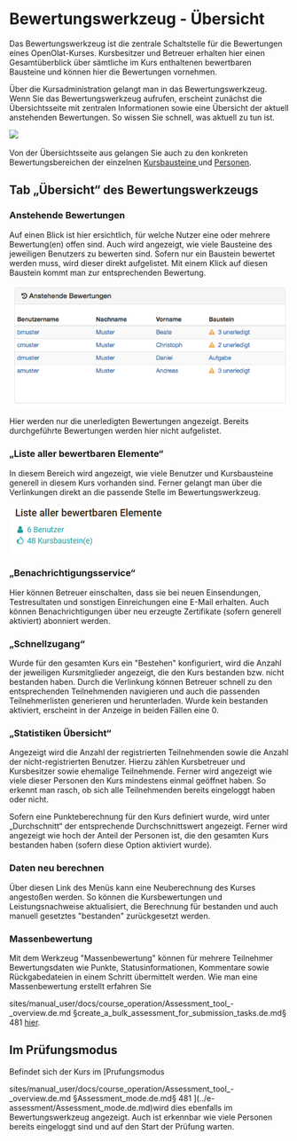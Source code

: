 # Bewertungswerkzeug - Übersicht

Das Bewertungswerkzeug ist die zentrale Schaltstelle für die Bewertungen eines
OpenOlat-Kurses. Kursbesitzer und Betreuer erhalten hier einen Gesamtüberblick
über sämtliche im Kurs enthaltenen bewertbaren Bausteine und können hier die
Bewertungen vornehmen.

Über die Kursadministration gelangt man in das Bewertungswerkzeug. Wenn Sie
das Bewertungswerkzeug aufrufen, erscheint zunächst die Übersichtsseite mit
zentralen Informationen sowie eine Übersicht der aktuell anstehenden
Bewertungen. So wissen Sie schnell, was aktuell zu tun ist.

![](assets/bewertungswerkzeug_übersicht.png)

Von der Übersichtsseite aus gelangen Sie auch zu den konkreten
Bewertungsbereichen der einzelnen [Kursbausteine
](Assessment_of_course_modules.de.md)und
[Personen](Assessment_of_learners.de.md).

## Tab „Übersicht“ des Bewertungswerkzeugs

### Anstehende Bewertungen

Auf einen Blick ist hier ersichtlich, für welche Nutzer eine oder mehrere
Bewertung(en) offen sind. Auch wird angezeigt, wie viele Bausteine des
jeweiligen Benutzers zu bewerten sind. Sofern nur ein Baustein bewertet werden
muss, wird dieser direkt aufgelistet. Mit einem Klick auf diesen Baustein
kommt man zur entsprechenden Bewertung.

![](assets/eass_anstehende_bewertungen_DE.png)

Hier werden nur die unerledigten Bewertungen angezeigt. Bereits durchgeführte
Bewertungen werden hier nicht aufgelistet.

### „Liste aller bewertbaren Elemente“

In diesem Bereich wird angezeigt, wie viele Benutzer und Kursbausteine
generell in diesem Kurs vorhanden sind. Ferner gelangt man über die
Verlinkungen direkt an die passende Stelle im Bewertungswerkzeug.

![](assets/Bewertungswerkzeug_Liste16.png)

### „Benachrichtigungsservice“

Hier können Betreuer einschalten, dass sie bei neuen Einsendungen,
Testresultaten und sonstigen Einreichungen eine E-Mail erhalten. Auch können
Benachrichtigungen über neu erzeugte Zertifikate (sofern generell aktiviert)
abonniert werden.

### „Schnellzugang“

Wurde für den gesamten Kurs ein "Bestehen" konfiguriert, wird die Anzahl der
jeweiligen Kursmitglieder angezeigt, die den Kurs bestanden bzw. nicht
bestanden haben. Durch die Verlinkung können Betreuer schnell zu den
entsprechenden Teilnehmenden navigieren und auch die passenden
Teilnehmerlisten generieren und herunterladen. Wurde kein bestanden aktiviert,
erscheint in der Anzeige in beiden Fällen eine 0.

### „Statistiken Übersicht“

Angezeigt wird die Anzahl der registrierten Teilnehmenden sowie die Anzahl der
nicht-registrierten Benutzer. Hierzu zählen Kursbetreuer und Kursbesitzer
sowie ehemalige Teilnehmende. Ferner wird angezeigt wie viele dieser Personen
den Kurs mindestens einmal geöffnet haben. So erkennt man rasch, ob sich alle
Teilnehmenden bereits eingeloggt haben oder nicht.

Sofern eine Punkteberechnung für den Kurs definiert wurde, wird unter
„Durchschnitt“ der entsprechende Durchschnittswert angezeigt. Ferner wird
angezeigt wie hoch der Anteil der Personen ist, die den gesamten Kurs
bestanden haben (sofern diese Option aktiviert wurde).

### Daten neu berechnen

Über diesen Link des Menüs kann eine Neuberechnung des Kurses angestoßen
werden. So können die Kursbewertungen und Leistungsnachweise aktualisiert, die
Berechnung für bestanden und auch manuell gesetztes "bestanden" zurückgesetzt
werden.

### Massenbewertung

Mit dem Werkzeug "Massenbewertung" können für mehrere Teilnehmer
Bewertungsdaten wie Punkte, Statusinformationen, Kommentare sowie
Rückgabedateien in einem Schritt übermittelt werden. Wie man eine
Massenbewertung erstellt erfahren Sie

sites/manual_user/docs/course_operation/Assessment_tool_-_overview.de.md §create_a_bulk_assessment_for_submission_tasks.de.md§ 481
[hier](../how-to/create_a_bulk_assessment_for_submission_tasks.de.md).

## Im Prüfungsmodus

Befindet sich der Kurs im [Prufungsmodus

sites/manual_user/docs/course_operation/Assessment_tool_-_overview.de.md §Assessment_mode.de.md§ 481
](../e-assessment/Assessment_mode.de.md)wird dies ebenfalls im
Bewertungswerkzeug angezeigt. Auch ist erkennbar wie viele Personen bereits
eingeloggt sind und auf den Start der Prüfung warten.
